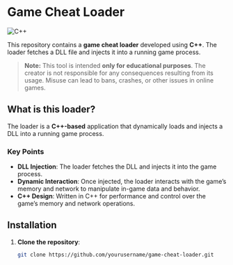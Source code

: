 # Game Cheat Loader

![C++](https://img.shields.io/badge/C%2B%2B-00599C?style=for-the-badge&logo=cplusplus&logoColor=white)

This repository contains a **game cheat loader** developed using **C++**. The loader fetches a DLL file and injects it into a running game process.

> **Note:** This tool is intended **only for educational purposes**. The creator is not responsible for any consequences resulting from its usage. Misuse can lead to bans, crashes, or other issues in online games.

## What is this loader?

The loader is a **C++-based** application that dynamically loads and injects a DLL into a running game process. 

### Key Points

- **DLL Injection**: The loader fetches the DLL and injects it into the game process.
- **Dynamic Interaction**: Once injected, the loader interacts with the game’s memory and network to manipulate in-game data and behavior.
- **C++ Design**: Written in C++ for performance and control over the game’s memory and network operations.
  
## Installation

1. **Clone the repository**:
   ```bash
   git clone https://github.com/yourusername/game-cheat-loader.git
